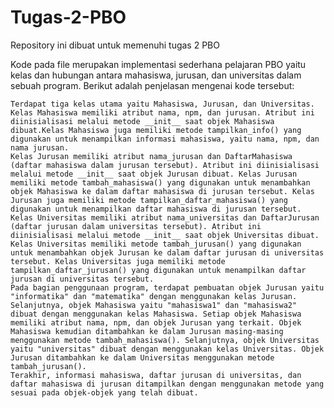 # Tugas-2-PBO
Repository ini dibuat untuk memenuhi tugas 2 PBO 

Kode pada file merupakan implementasi sederhana pelajaran PBO yaitu kelas dan hubungan antara mahasiswa, jurusan, dan universitas dalam sebuah program. Berikut adalah penjelasan mengenai kode tersebut:

    Terdapat tiga kelas utama yaitu Mahasiswa, Jurusan, dan Universitas. Kelas Mahasiswa memiliki atribut nama, npm, dan jurusan. Atribut ini diinisialisasi melalui metode __init__ saat objek Mahasiswa dibuat.Kelas Mahasiswa juga memiliki metode tampilkan_info() yang digunakan untuk menampilkan informasi mahasiswa, yaitu nama, npm, dan nama jurusan.
    Kelas Jurusan memiliki atribut nama_jurusan dan DaftarMahasiswa (daftar mahasiswa dalam jurusan tersebut). Atribut ini diinisialisasi melalui metode __init__ saat objek Jurusan dibuat. Kelas Jurusan memiliki metode tambah_mahasiswa() yang digunakan untuk menambahkan objek Mahasiswa ke dalam daftar mahasiswa di jurusan tersebut. Kelas Jurusan juga memiliki metode tampilkan_daftar_mahasiswa() yang digunakan untuk menampilkan daftar mahasiswa di jurusan tersebut.
    Kelas Universitas memiliki atribut nama_universitas dan DaftarJurusan (daftar jurusan dalam universitas tersebut). Atribut ini diinisialisasi melalui metode __init__ saat objek Universitas dibuat. Kelas Universitas memiliki metode tambah_jurusan() yang digunakan untuk menambahkan objek Jurusan ke dalam daftar jurusan di universitas tersebut. Kelas Universitas juga memiliki metode tampilkan_daftar_jurusan() yang digunakan untuk menampilkan daftar jurusan di universitas tersebut.
    Pada bagian penggunaan program, terdapat pembuatan objek Jurusan yaitu "informatika" dan "matematika" dengan menggunakan kelas Jurusan. Selanjutnya, objek Mahasiswa yaitu "mahasiswa1" dan "mahasiswa2" dibuat dengan menggunakan kelas Mahasiswa. Setiap objek Mahasiswa memiliki atribut nama, npm, dan objek Jurusan yang terkait. Objek Mahasiswa kemudian ditambahkan ke dalam Jurusan masing-masing menggunakan metode tambah_mahasiswa(). Selanjutnya, objek Universitas yaitu "universitas" dibuat dengan menggunakan kelas Universitas. Objek Jurusan ditambahkan ke dalam Universitas menggunakan metode tambah_jurusan().
    Terakhir, informasi mahasiswa, daftar jurusan di universitas, dan daftar mahasiswa di jurusan ditampilkan dengan menggunakan metode yang sesuai pada objek-objek yang telah dibuat.
